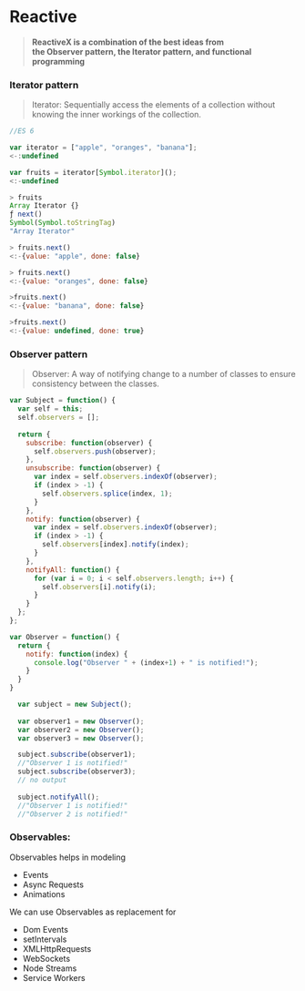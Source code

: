 # Reactive

> **ReactiveX is a combination of the best ideas from  
> the Observer pattern, the Iterator pattern, and functional programming**

### Iterator pattern

> Iterator: Sequentially access the elements of a collection without knowing the inner workings of the collection.

```javascript
//ES 6

var iterator = ["apple", "oranges", "banana"];        
<-:undefined   

var fruits = iterator[Symbol.iterator]();
<:-undefined

> fruits
Array Iterator {}
ƒ next()
Symbol(Symbol.toStringTag)
"Array Iterator"

> fruits.next()
<:-{value: "apple", done: false}

> fruits.next()
<:-{value: "oranges", done: false}

>fruits.next()
<:-{value: "banana", done: false}

>fruits.next()
<:-{value: undefined, done: true}
```

### Observer pattern

> Observer: A way of notifying change to a number of classes to ensure consistency between the classes.

```javascript
var Subject = function() {
  var self = this;
  self.observers = [];
  
  return {
    subscribe: function(observer) {
      self.observers.push(observer);
    },
    unsubscribe: function(observer) {
      var index = self.observers.indexOf(observer);
      if (index > -1) {
        self.observers.splice(index, 1);
      }
    },
    notify: function(observer) {
      var index = self.observers.indexOf(observer);
      if (index > -1) {
        self.observers[index].notify(index);
      }
    },
    notifyAll: function() {
      for (var i = 0; i < self.observers.length; i++) {
        self.observers[i].notify(i);
      }
    }
  };
};

var Observer = function() {
  return {
    notify: function(index) {
      console.log("Observer " + (index+1) + " is notified!");
    }
  }
}

  var subject = new Subject();
  
  var observer1 = new Observer();
  var observer2 = new Observer();
  var observer3 = new Observer();

  subject.subscribe(observer1);  
  //"Observer 1 is notified!"
  subject.subscribe(observer3);  
  // no output
  
  subject.notifyAll();
  //"Observer 1 is notified!"
  //"Observer 2 is notified!"
```

### Observables:

Observables helps in modeling 

* Events
* Async Requests
* Animations 

We can use Observables as replacement for

* Dom Events
* setIntervals
* XMLHttpRequests
* WebSockets
* Node Streams
* Service Workers



